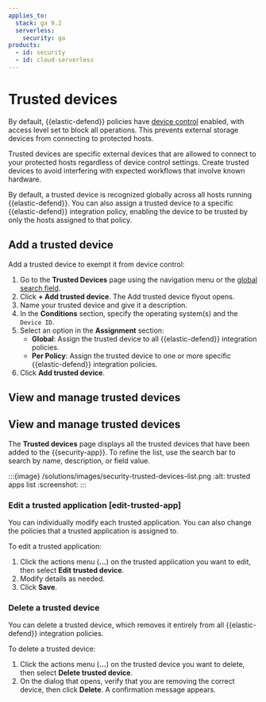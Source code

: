```yaml
---
applies_to:
  stack: ga 9.2
  serverless:
    security: ga
products:
  - id: security
  - id: cloud-serverless
---
```


# Trusted devices

By default, {{elastic-defend}} policies have [device control](/solutions/security/configure-elastic-defend/configure-an-integration-policy-for-elastic-defend.md#device-control) enabled, with access level set to block all operations. This prevents external storage devices from connecting to protected hosts.

Trusted devices are specific external devices that are allowed to connect to your protected hosts regardless of device control settings. Create trusted devices to avoid interfering with expected workflows that involve known hardware. 

By default, a trusted device is recognized globally across all hosts running {{elastic-defend}}. You can also assign a trusted device to a specific {{elastic-defend}} integration policy, enabling the device to be trusted by only the hosts assigned to that policy.

## Add a trusted device

Add a trusted device to exempt it from device control:

1. Go to the **Trusted Devices** page using the navigation menu or the [global search field](/explore-analyze/find-and-organize/find-apps-and-objects.md).
2. Click **+ Add trusted device**. The Add trusted device flyout opens.
3. Name your trusted device and give it a description. 
4. In the **Conditions** section, specify the operating system(s) and the `Device ID`. 
5. Select an option in the **Assignment** section:
    * **Global**: Assign the trusted device to all {{elastic-defend}} integration policies.
    * **Per Policy**: Assign the trusted device to one or more specific {{elastic-defend}} integration policies.
6. Click **Add trusted device**.

## View and manage trusted devices

## View and manage trusted devices

The **Trusted devices** page displays all the trusted devices that have been added to the {{security-app}}. To refine the list, use the search bar to search by name, description, or field value.

:::{image} /solutions/images/security-trusted-devices-list.png
:alt: trusted apps list
:screenshot:
:::


### Edit a trusted application [edit-trusted-app]

You can individually modify each trusted application. You can also change the policies that a trusted application is assigned to.

To edit a trusted application:

1. Click the actions menu (**…**) on the trusted application you want to edit, then select **Edit trusted device**.
2. Modify details as needed.
3. Click **Save**.


### Delete a trusted device

You can delete a trusted device, which removes it entirely from all {{elastic-defend}} integration policies.

To delete a trusted device:

1. Click the actions menu (**…**) on the trusted device you want to delete, then select **Delete trusted device**.
2. On the dialog that opens, verify that you are removing the correct device, then click **Delete**. A confirmation message appears.
